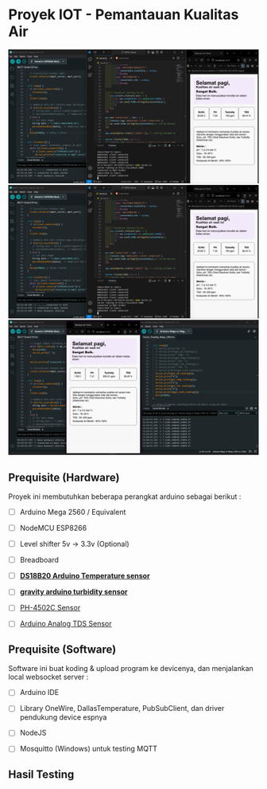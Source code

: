# Proyek IOT - Pemantauan Kualitas Air
![Connected State](Documentation/connected-state.png)
![Disconnected State](https://github.com/xSteins/Pemantauan-Kualitas-Air-Rumah/blob/aeeb123c64fd8aec883219f7beadc218bd09b4fb/Documentation/connected-state.png)
![ConnectedState(2)](Documentation/connected-state-live.png)

## Prequisite (Hardware)
 
Proyek ini membutuhkan beberapa perangkat arduino sebagai berikut :
 

- [ ] Arduino Mega 2560 / Equivalent
 

- [ ] NodeMCU ESP8266
 

- [ ] Level shifter 5v -> 3.3v (Optional)
 

- [ ] Breadboard
 

- [ ] [**DS18B20 Arduino Temperature sensor**](https://wiki.dfrobot.com/Waterproof_DS18B20_Digital_Temperature_Sensor__SKU_DFR0198_) 
 

- [ ] [**gravity arduino turbidity sensor**](https://wiki.dfrobot.com/Turbidity_sensor_SKU__SEN0189) 
 

- [ ] [PH-4502C Sensor](https://raaflahar.medium.com/ph-4502c-sensor-diymore-how-to-use-and-calibrate-using-arduino-uno-r3-3afc2b96631) 
 

- [ ] [Arduino Analog TDS Sensor](https://wiki.dfrobot.com/Gravity__Analog_TDS_Sensor___Meter_For_Arduino_SKU__SEN0244) 
 

## Prequisite (Software)
 
Software ini buat koding & upload program ke devicenya, dan menjalankan local websocket server :
 

- [ ] Arduino IDE
 

- [ ] Library OneWire, DallasTemperature, PubSubClient, dan driver pendukung device espnya
 

- [ ] NodeJS


- [ ] Mosquitto (Windows) untuk testing MQTT

## Hasil Testing
